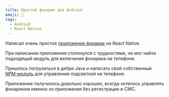 ```yaml
---
title: Простой фонарик для Android
emoji: 🔦
tags:
  - Android
  - React Native
---
```


Написал очень простое [приложение фонарик](https://play.google.com/store/apps/details?id=com.pkolt.flashlight) на React Native. 

При написании приложения столкнулся с трудностями, не мог найти подходящий модуль для включения фонарика на телефоне. 

Пришлось погрузиться в дебри Java и написать свой собственный [NPM-модуль](https://github.com/pkolt/react-native-lantern) для управления подсветкой на телефоне.

Приложение получилось довольно хорошее, всегда хотелось управлять фонариком именно из приложения без регистрации и СМС.